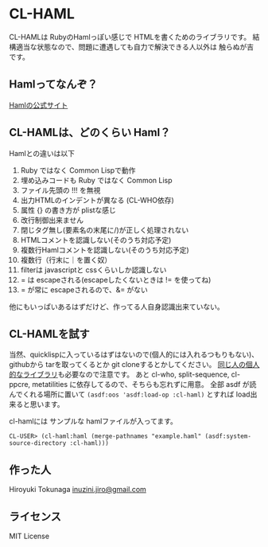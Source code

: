 CL-HAML
=======

CL-HAMLは RubyのHamlっぽい感じで HTMLを書くためのライブラリです。
結構適当な状態なので、問題に遭遇しても自力で解決できる人以外は 触らぬが吉です。

Hamlってなんぞ？
----------------
[Hamlの公式サイト](http://haml-lang.com/ "Haml")


CL-HAMLは、どのくらい Haml？
----------------------------
Hamlとの違いは以下
1.  Ruby ではなく Common Lispで動作
2.  埋め込みコードも Ruby ではなく Common Lisp
3.  ファイル先頭の !!! を無視
4.  出力HTMLのインデントが異なる (CL-WHO依存)
5.  属性 {} の書き方が plistな感じ
6.  改行制御出来ません
7.  閉じタグ無し(要素名の末尾に/)が正しく処理されない
8.  HTMLコメントを認識しない(そのうち対応予定)
9.  複数行Hamlコメントを認識しない(そのうち対応予定)
10. 複数行（行末に｜を置く奴）
11. filterは javascriptと cssくらいしか認識しない
12. = は escapeされる(escapeしたくないときは != を使ってね)
13. = が常に escapeされるので、&= がない

他にもいっぱいあるはずだけど、作ってる人自身認識出来ていない。


CL-HAMLを試す
-------------
当然、quicklispに入っているはずはないので(個人的には入れるつもりもない)、githubから tarを取ってくるとか git cloneするとかしてください。
[同じ人の個人的なライブラリ](https://github.com/Unspeakable/jiro)も必要なので注意です。
あと cl-who, split-sequence, cl-ppcre, metatilities に依存してるので、そちらも忘れずに用意。
全部 asdf が読んでくれる場所に置いて `(asdf:oos 'asdf:load-op :cl-haml)` とすれば load出来ると思います。

cl-hamlには サンプルな hamlファイルが入ってます。

    CL-USER> (cl-haml:haml (merge-pathnames "example.haml" (asdf:system-source-directory :cl-haml)))


作った人
--------
Hiroyuki Tokunaga <inuzini.jiro@gmail.com>


ライセンス
----------
MIT License
